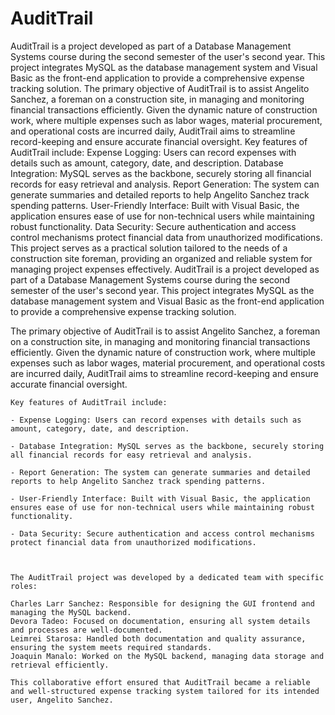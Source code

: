 # AuditTrail
 AuditTrail is a project developed as part of a Database Management Systems course during the second semester of the user's second year. This project integrates MySQL as the database management system and Visual Basic as the front-end application to provide a comprehensive expense tracking solution.  The primary objective of AuditTrail is to assist Angelito Sanchez, a foreman on a construction site, in managing and monitoring financial transactions efficiently. Given the dynamic nature of construction work, where multiple expenses such as labor wages, material procurement, and operational costs are incurred daily, AuditTrail aims to streamline record-keeping and ensure accurate financial oversight.  Key features of AuditTrail include:  Expense Logging: Users can record expenses with details such as amount, category, date, and description. Database Integration: MySQL serves as the backbone, securely storing all financial records for easy retrieval and analysis. Report Generation: The system can generate summaries and detailed reports to help Angelito Sanchez track spending patterns. User-Friendly Interface: Built with Visual Basic, the application ensures ease of use for non-technical users while maintaining robust functionality. Data Security: Secure authentication and access control mechanisms protect financial data from unauthorized modifications. This project serves as a practical solution tailored to the needs of a construction site foreman, providing an organized and reliable system for managing project expenses effectively.
    AuditTrail is a project developed as part of a Database Management Systems course during the second semester of the user's second year. This project integrates MySQL as the database management system and Visual Basic as the front-end application to provide a comprehensive expense tracking solution.
    
   The primary objective of AuditTrail is to assist Angelito Sanchez, a foreman on a construction site, in managing and monitoring financial transactions efficiently. Given the dynamic nature of construction work, where multiple expenses such as labor wages, material procurement, and operational costs are incurred daily, AuditTrail aims to streamline record-keeping and ensure accurate financial oversight. 
   
    Key features of AuditTrail include:  
    
    - Expense Logging: Users can record expenses with details such as amount, category, date, and description. 
    
    - Database Integration: MySQL serves as the backbone, securely storing all financial records for easy retrieval and analysis. 
    
    - Report Generation: The system can generate summaries and detailed reports to help Angelito Sanchez track spending patterns. 
    
    - User-Friendly Interface: Built with Visual Basic, the application ensures ease of use for non-technical users while maintaining robust functionality. 
    
    - Data Security: Secure authentication and access control mechanisms protect financial data from unauthorized modifications. 



    The AuditTrail project was developed by a dedicated team with specific roles:
    
    Charles Larr Sanchez: Responsible for designing the GUI frontend and managing the MySQL backend.
    Devora Tadeo: Focused on documentation, ensuring all system details and processes are well-documented.
    Leimrei Starosa: Handled both documentation and quality assurance, ensuring the system meets required standards.
    Joaquin Manalo: Worked on the MySQL backend, managing data storage and retrieval efficiently.
    
    This collaborative effort ensured that AuditTrail became a reliable and well-structured expense tracking system tailored for its intended user, Angelito Sanchez.
    
